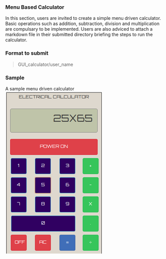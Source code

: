 ### Menu Based Calculator 

In this section, users are invited to create a simple menu driven calculator. Basic operations such as addition, subtraction, division and multiplication are compulsary to be implemented. Users are also adviced to attach a markdown file in their submitted directory briefing the steps to run the calculator. 

### Format to submit

> GUI_calculator/user_name

### Sample 

A sample menu driven calculator 
![](../markdown_images/calculator.png)